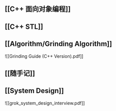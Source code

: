 ## [[C++ 面向对象编程]]
## [[C++ STL]]
## [[Algorithm/Grinding Algorithm]]

![[Grinding Guide (C++ Version).pdf]]
## [[随手记]]
## [[System Design]]
![[grok_system_design_interview.pdf]]
